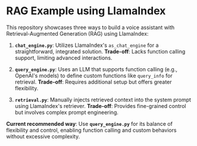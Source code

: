 # RAG Example using LlamaIndex

This repository showcases three ways to build a voice assistant with Retrieval-Augmented Generation (RAG) using LlamaIndex:

1. **`chat_engine.py`**: Utilizes LlamaIndex's `as_chat_engine` for a straightforward, integrated solution. **Trade-off**: Lacks function calling support, limiting advanced interactions.

2. **`query_engine.py`**: Uses an LLM that supports function calling (e.g., OpenAI's models) to define custom functions like `query_info` for retrieval. **Trade-off**: Requires additional setup but offers greater flexibility.

3. **`retrieval.py`**: Manually injects retrieved context into the system prompt using LlamaIndex's retriever. **Trade-off**: Provides fine-grained control but involves complex prompt engineering.

**Current recommended way**: Use **`query_engine.py`** for its balance of flexibility and control, enabling function calling and custom behaviors without excessive complexity.
